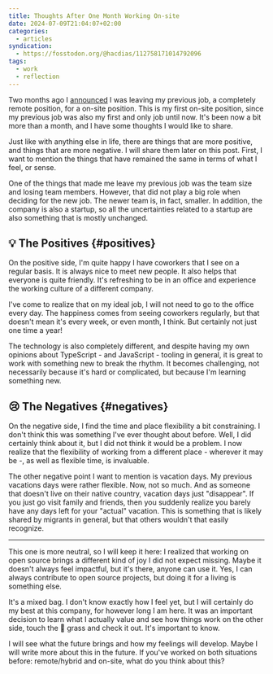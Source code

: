```yaml
---
title: Thoughts After One Month Working On-site
date: 2024-07-09T21:04:07+02:00
categories:
  - articles
syndication:
  - https://fosstodon.org/@hacdias/112758171014792096
tags:
  - work
  - reflection
---
```


Two months ago I [announced](/2024/05/06/leaving-the-interplanetary-journey/) I was leaving my previous job, a completely remote position, for a on-site position. This is my first on-site position, since my previous job was also my first and only job until now. It's been now a bit more than a month, and I have some thoughts I would like to share.

<!--more-->

Just like with anything else in life, there are things that are more positive, and things that are more negative. I will share them later on this post. First, I want to mention the things that have remained the same in terms of what I feel, or sense.

One of the things that made me leave my previous job was the team size and losing team members. However, that did not play a big role when deciding for the new job. The newer team is, in fact, smaller. In addition, the company is also a startup, so all the uncertainties related to a startup are also something that is mostly unchanged.

## 💡 The Positives {#positives}

On the positive side, I'm quite happy I have coworkers that I see on a regular basis. It is always nice to meet new people. It also helps that everyone is quite friendly. It's refreshing to be in an office and experience the working culture of a different company.

I've come to realize that on my ideal job, I will not need to go to the office every day. The happiness comes from seeing coworkers regularly, but that doesn't mean it's every week, or even month, I think. But certainly not just one time a year!

The technology is also completely different, and despite having my own opinions about TypeScript - and JavaScript - tooling in general, it is great to work with something new to break the rhythm. It becomes challenging, not necessarily because it's hard or complicated, but because I'm learning something new.

## 😢 The Negatives {#negatives}

On the negative side, I find the time and place flexibility a bit constraining. I don't think this was something I've ever thought about before. Well, I did certainly think about it, but I did not think it would be a problem. I now realize that the flexibility of working from a different place - wherever it may be -, as well as flexible time, is invaluable.

The other negative point I want to mention is vacation days. My previous vacations days were rather flexible. Now, not so much. And as someone that doesn't live on their native country, vacation days just "disappear". If you just go visit family and friends, then you suddenly realize you barely have any days left for your "actual" vacation. This is something that is likely shared by migrants in general, but that others wouldn't that easily recognize.

---

This one is more neutral, so I will keep it here: I realized that working on open source brings a different kind of joy I did not expect missing. Maybe it doesn't always feel impactful, but it's there, anyone can use it. Yes, I can always contribute to open source projects, but doing it for a living is something else.

It's a mixed bag. I don't know exactly how I feel yet, but I will certainly do my best at this company, for however long I am here. It was an important decision to learn what I actually value and see how things work on the other side, touch the 🌱 grass and check it out. It's important to know.

I will see what the future brings and how my feelings will develop. Maybe I will write more about this in the future. If you've worked on both situations before: remote/hybrid and on-site, what do you think about this?

